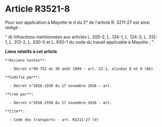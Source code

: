 # Article R3521-8

Pour son application à Mayotte le d du 2° de l'article R. 3211-27 est ainsi rédigé : 

" d) Infractions mentionnées aux articles L. 055-2, L. 124-1, L. 124-3, L. 312-1, L. 312-2, L. 330-5 et L. 630-1 du code du
travail applicable à Mayotte ; ".

**Liens relatifs à cet article**

	**Anciens textes**:

	  - Décret n°99-752 du 30 août 1999 - art. 22-1, alinéas 8 et 9 (Ab)

	**Codifié par**:

	  - Décret n°2016-1550 du 17 novembre 2016 - art.

	**Créé par**:

	  - Décret n°2016-1550 du 17 novembre 2016 - art.

	**Cite**:

	  - Code des transports - art. R3211-27 (V)
